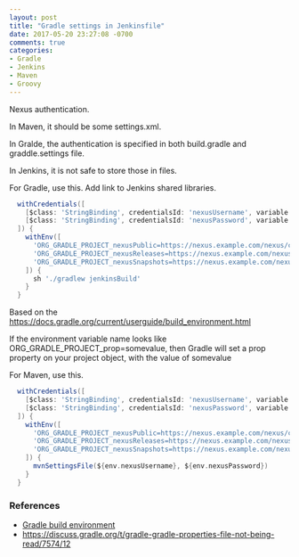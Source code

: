 ```yaml
---
layout: post
title: "Gradle settings in Jenkinsfile"
date: 2017-05-20 23:27:08 -0700
comments: true
categories: 
- Gradle
- Jenkins
- Maven
- Groovy
---
```


Nexus authentication.

In Maven, it should be some settings.xml.

In Gralde, the authentication is specified in both build.gradle and graddle.settings file.

In Jenkins, it is not safe to store those in files.

For Gradle, use this. Add link to Jenkins shared libraries.

``` groovy Nexus authentication for Gradle in Jenkinsfile.
  withCredentials([
    [$class: 'StringBinding', credentialsId: 'nexusUsername', variable: 'ORG_GRADLE_PROJECT_nexusUsername'],
    [$class: 'StringBinding', credentialsId: 'nexusPassword', variable: 'ORG_GRADLE_PROJECT_nexusPassword']
  ]) {
    withEnv([
      'ORG_GRADLE_PROJECT_nexusPublic=https://nexus.example.com/nexus/content/groups/public/',
      'ORG_GRADLE_PROJECT_nexusReleases=https://nexus.example.com/nexus/content/repositories/releases',
      'ORG_GRADLE_PROJECT_nexusSnapshots=https://nexus.example.com/nexus/content/repositories/snapshots'
    ]) {
      sh './gradlew jenkinsBuild'
    }
  }
```

Based on the https://docs.gradle.org/current/userguide/build_environment.html

If the environment variable name looks like ORG_GRADLE_PROJECT_prop=somevalue, then Gradle will set a prop property on your project object, with the value of somevalue

For Maven, use this.

``` groovy Nexus authentication for Maven in Jenkinsfile.
  withCredentials([
    [$class: 'StringBinding', credentialsId: 'nexusUsername', variable: 'nexusUsername'],
    [$class: 'StringBinding', credentialsId: 'nexusPassword', variable: 'nexusPassword']
  ]) {
    withEnv([
      'ORG_GRADLE_PROJECT_nexusPublic=https://nexus.example.com/nexus/content/groups/public/',
      'ORG_GRADLE_PROJECT_nexusReleases=https://nexus.example.com/nexus/content/repositories/releases',
      'ORG_GRADLE_PROJECT_nexusSnapshots=https://nexus.example.com/nexus/content/repositories/snapshots'
    ]) {
      mvnSettingsFile(${env.nexusUsername}, ${env.nexusPassword})
    }
  }
```

### References

* [Gradle build environment](https://docs.gradle.org/current/userguide/build_environment.html)
* https://discuss.gradle.org/t/gradle-gradle-properties-file-not-being-read/7574/12 